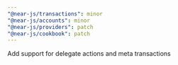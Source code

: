 ```yaml
---
"@near-js/transactions": minor
"@near-js/accounts": minor
"@near-js/providers": patch
"@near-js/cookbook": patch
---
```


Add support for delegate actions and meta transactions
